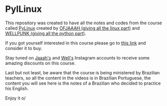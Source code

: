 # PylLinux

This repository was created to have all the notes and codes from the course called [PyLinux](git@github.com:BatistaGabriel/pylinux.git) created by [OFJAAAH (giving all the linux part)](https://github.com/KingOfBugbounty) and [WELLPUNK (giving all the python part)](https://github.com/mswell).

If you got yourself interested in this course please go to [this link](https://www.ofjaaah.com.br/pylinux) and consider it to buy.

Stay tuned on [Jaaah's](https://www.instagram.com/ofjaaah) and [Well's](https://www.instagram.com/thewellmoraes/) Instagram accounts to receive some amazing discounts on this course.

Last but not least, be aware that the course is being ministered by Brazilian teachers, so all the content in the videos is in Brazilian Portuguese, the content you will see here is the notes of a Brazilian who decided to practice his English.

Enjoy it o/